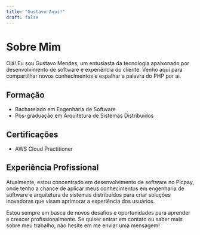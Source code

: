 ```yaml
---
title: "Gustavo Aqui!"
draft: false
---
```

# Sobre Mim

Olá! Eu sou Gustavo Mendes, um entusiasta da tecnologia apaixonado por desenvolvimento de software e experiência do cliente. Venho aqui para compartilhar novos conhecimentos e espalhar a palavra do PHP por ai.

## Formação

- Bacharelado em Engenharia de Software
- Pós-graduação em Arquitetura de Sistemas Distribuídos

## Certificações

- AWS Cloud Practitioner

## Experiência Profissional

Atualmente, estou concentrado em desenvolvimento de software no Picpay, onde tenho a chance de aplicar meus conhecimentos em engenharia de software e arquitetura de sistemas distribuídos para criar soluções inovadoras que visam aprimorar a experiência dos usuários.

Estou sempre em busca de novos desafios e oportunidades para aprender e crescer profissionalmente. Se quiser entrar em contato ou saber mais sobre meu trabalho, não hesite em me enviar uma mensagem!
